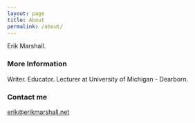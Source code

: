 ```yaml
---
layout: page
title: About
permalink: /about/
---
```


Erik Marshall. 

### More Information

Writer. Educator. Lecturer at University of Michigan - Dearborn.

### Contact me

[erik@erikmarshall.net](mailto:erik@erikmarshall.net)